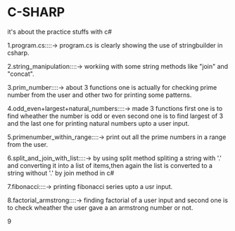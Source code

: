 # C-SHARP
it's about the practice stuffs with c#

1.program.cs::::->
program.cs is clearly showing the use of stringbuilder in csharp.

2.string_manipulation::::->
workiing with some string methods like "join" and "concat".

3.prim_number::::->
about 3 functions one is actually for checking prime number from the user and other two for printing some patterns.

4.odd_even+largest+natural_numbers::::->
made 3 functions 
  first one is to find wheather the number is odd or even second one is to find largest of 3 and the last one for printing natural numbers upto a user input.
  
5.primenumber_within_range::::->
print out all the prime numbers in a range from the user.

6.split_and_join_with_list::::->
by using split method spliting a string with '.' and converting it into a list of items,then again the list is converted to a string without '.' by join method in c#

7.fibonacci::::->
printing fibonacci series upto a usr input.

8.factorial_armstrong::::->
finding factorial of a user input and second one is to check wheather the user gave a an armstrong number or not.

9
